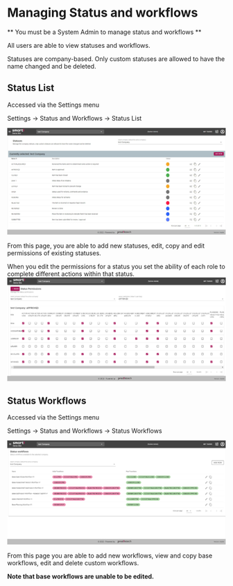 # Managing Status and workflows

** You must be a System Admin to manage status and workflows **

All users are able to view statuses and workflows.

Statuses are company-based. Only custom statuses are allowed to have the name changed and be deleted.

## Status List
Accessed via the Settings menu

Settings -> Status and Workflows -> Status List

![Image](../assets/screenshots/jobs/statusList.png)

From this page, you are able to add new statuses, edit, copy and edit permissions of existing statuses.

When you edit the permissions for a status you set the ability of each role to complete different actions within that status.
![Image](../assets/screenshots/jobs/statusEditPermissions.png)

## Status Workflows
Accessed via the Settings menu

Settings -> Status and Workflows -> Status Workflows

![Image](../assets/screenshots/jobs/statusWorkflows.png)

From this page you are able to add new workflows, view and copy base workflows, edit and delete custom workflows.

**Note that base workflows are unable to be edited.**


